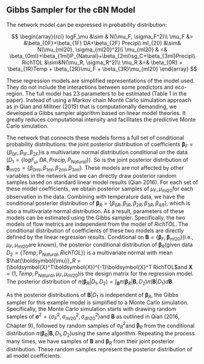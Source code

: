 ## Gibbs Sampler for the cBN Model

The network model can be expressed in probability distribution:    

$$
\begin{array}{rcl}
      logF_\mu &\sim & N(\mu_F, \sigma_F^2)\\
      \mu_F &= &\beta_{0F}+\beta_{1F} DA+\beta_{2F} Precip\\
      ml_{20} &\sim& N(\mu_{ml20}, \sigma_{ml20}^2)\\
      \mu_{ml20} & =& \beta_{0ml}+\beta_{1ml}P_{Natural}+\beta_{2ml}sg_C+\beta_{3ml}Precip\\
      RichTOL &\sim&N(\mu_R, \sigma_R^2)\\
      \mu_R &=& \beta_{0R} + \beta_{1R}Temp + \beta_{2R}\mu_F + \beta_{3R}\mu_{ml20}
    \end{array}
$$

These regression models are simplified representations of the model used.  They do not include the interactions between some predictors and eco-region.  The full model has 23 parameters to be estimated (Table 1 in the paper). Instead of using a Markov chain Monte Carlo simulation approach as in Qian and Miltner (2015) that is computationally demanding, we developed a Gibbs sampler algorithm based on linear model theories. It greatly reduces computational intensity and facilitates the predictive Monte Carlo simulation.   

The network that connects these models forms a full set of conditional probability distributions: the joint posterior distribution of coefficients $\boldsymbol{\beta}_{F}=\{\beta_{0F}, \beta_{1F}, \beta_{2F}\}$​ is a multivariate normal distribution conditional on the data ($D_1=\{logF_{\mu}, DA, Precip, P_{Natural}\}$​).  So is the joint posterior distribution of $\boldsymbol{\beta}_{ml20}=\{\beta_{0ml},\beta_{1ml},\beta_{2ml}, \beta_{3ml}\}$​.  These models are not affected by other variables in the network and we can directly draw posterior random samples based on
standard linear model results (Qian 2016).  For each set of these model coefficients, we obtain posterior  samples of $\mu_F, \mu_{ml20}$​ for each observation in the data.  Combining with temperature data, we have the conditional posterior distribution of $\boldsymbol{\beta}_R =
\{\beta_{0R},\beta_{1R},\beta_{2R},\beta_{3R},\beta_{4R}\}$​, which is also a multivariate normal distribution.  As a result, parameters of these models can be estimated using the Gibbs sampler.  Specifically, the two models of flow metrics are independent from the model of $RichTOL$​.  The conditional distribution of coefficients of these two models are directly defined by the linear regression results. Conditional on $\boldsymbol{B}=\{ \boldsymbol{\beta}_F,\boldsymbol{\beta}_{ml20}\}$​ (i.e., $\mu_F, \mu_{ml20}$​ are known), the posterior conditional distribution of $\boldsymbol{\beta}_R$​ (given data $D_2=\{Temp,P_{Natural}, RichTOL\}$​) is a multivariate normal with mean $\hat{\boldsymbol{\mu}}_R
=(\boldsymbol{X}^T\boldsymbol{X})^{-1}\boldsymbol{X}^T RichTOL$​ and $\boldsymbol{X}=(1,Temp,P_{Natural},\mu_F,\mu_{ml20})$​ is the design matrix for the regression model.  The posterior distribution of $\pi(\boldsymbol{\beta}_R|D_1,D_2) = \int_{\boldsymbol{B}}
\pi(\boldsymbol{\beta}_R|\boldsymbol{B},D_2)\pi(\boldsymbol{B}|D_1)
d\boldsymbol{B}$​.

As the posterior distributions of $\boldsymbol{B}|D_1$​ is independent of $\boldsymbol{\beta}_R$​, the Gibbs sampler for this example model is simplified to a Monte Carlo simulation.  Specifically, the Monte Carlo simulation starts with drawing random samples of $\boldsymbol{\sigma}^2=\{\sigma_F^2,\sigma_{ml20}^2,\sigma_{dh20}^2\}$​ and $\boldsymbol{B}$​ as outlined in Qian (2016, Chapter 9), followed by random samples of $\sigma_R^2$​ and $\boldsymbol{\beta}_R$​
from the conditional distribution $\pi(\boldsymbol{\beta}_R|\boldsymbol{B},D_1,D_2)$​ using the same algorithm.  Repeating the process many times, we have samples of $\boldsymbol{B}$​ and $\boldsymbol{\beta}_R$​ from their joint posterior distribution.  These random samples represent the posterior distribution of all model coefficients.

